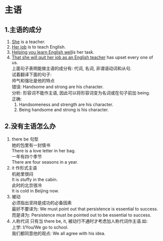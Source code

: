 # 主语

## 1.主语的成分
1. <u>She</u> is a teacher.
2. <u>Her job</u> is to teach English.
3. <u>Helping you learn English well</u>is her task.
4. <u>That she will quit her job as an English teacher</u> has upset every one of us.  
    上面句子表明能做主语的成分有: 代词, 名词, 非谓语动词和从句.  
    试着翻译下面的句子:  
    帅气和强壮是他的特点  
    错误: Handsome and strong are his character.  
    分析: 形容词不能作主语, 因此可以将形容词变为名词或在句子前加 being.  
    正确:  
    1. Handsomeness and strength are his character.  
    2. Being handsome and strong is his character.

## 2.没有主语怎么办
1. there be 句型  
   她的包里有一封情书  
   There is a love letter in her bag.  
   一年有四个季节  
   There are four seasons in a year.
2. it 作形式主语  
   机舱里很闷  
   It is stuffy in the cabin.  
   此时的北京很冷  
   It is cold in Beijing now.
3. 被动  
   必须指出坚持是成功的必备因素  
   最好不要译为: We must point out that persistence is essential to success.  
   而是译为: Persistence must be pointed out to be essential to success.
4. 人称代词
   只有当 there be, it, 被动行不通时才考虑加人称代词作主语.如:  
   上学: I/You/We go to school.  
   我们都同意他的观点: We all agree with his idea.